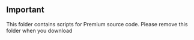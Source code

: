 ## Important

This folder contains scripts for Premium source code. Please remove this folder when you download